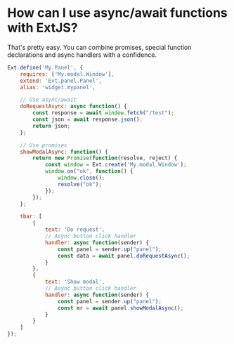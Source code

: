 ﻿# How can I use async/await functions with ExtJS?

That's pretty easy. You can combine promises, special function declarations and async handlers with a confidence.

```javascript
Ext.define('My.Panel', {
    requires: ['My.modal.Window'],
	extend: 'Ext.panel.Panel',
	alias: 'widget.mypanel',

	// Use async/await
	doRequestAsync: async function() {
		const response = await window.fetch("/test");
		const json = await response.json();
		return json;
	};

	// Use promises
	showModalAsync: function() {
		return new Promise(function(resolve, reject) {
			const window = Ext.create('My.modal.Window');
			window.on("ok", function() {
			    window.close();
				resolve("ok");
			});
		});
	};

	tbar: [
		{
			text: 'Do request',
			// Async button click handler
			handler: async function(sender) {
			    const panel = sender.up("panel");
				const data = await panel.doRequestAsync();
			}
		},
		{
			text: 'Show modal',
			// Async button click handler
			handler: async function(sender) {
				const panel = sender.up("panel");
				const mr = await panel.showModalAsync();
			}
		}
	]
});
```